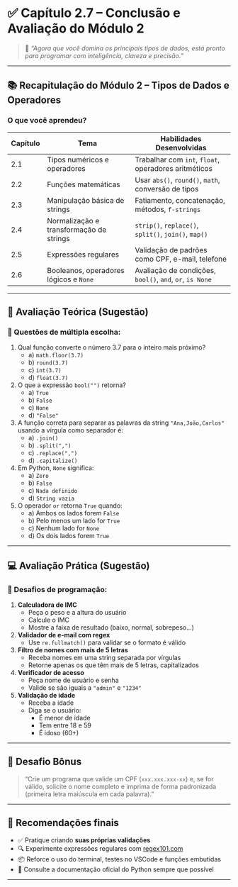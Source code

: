 # ✅ Capítulo 2.7 – Conclusão e Avaliação do Módulo 2

> 🧠 *“Agora que você domina os principais tipos de dados, está pronto para programar com inteligência, clareza e precisão.”*

------

## 📚 Recapitulação do Módulo 2 – Tipos de Dados e Operadores

### O que você aprendeu?

| Capítulo | Tema                                    | Habilidades Desenvolvidas                                |
| -------- | --------------------------------------- | -------------------------------------------------------- |
| 2.1      | Tipos numéricos e operadores            | Trabalhar com `int`, `float`, operadores aritméticos     |
| 2.2      | Funções matemáticas                     | Usar `abs()`, `round()`, `math`, conversão de tipos      |
| 2.3      | Manipulação básica de strings           | Fatiamento, concatenação, métodos, `f-strings`           |
| 2.4      | Normalização e transformação de strings | `strip()`, `replace()`, `split()`, `join()`, `map()`     |
| 2.5      | Expressões regulares                    | Validação de padrões como CPF, e-mail, telefone          |
| 2.6      | Booleanos, operadores lógicos e `None`  | Avaliação de condições, `bool()`, `and`, `or`, `is None` |

------

## 📘 Avaliação Teórica (Sugestão)

### 🔢 Questões de múltipla escolha:

1. Qual função converte o número 3.7 para o inteiro mais próximo?
   - a) `math.floor(3.7)`
   - b) `round(3.7)`
   - c) `int(3.7)`
   - d) `float(3.7)`
2. O que a expressão `bool("")` retorna?
   - a) `True`
   - b) `False`
   - c) `None`
   - d) `"False"`
3. A função correta para separar as palavras da string `"Ana,João,Carlos"` usando a vírgula como separador é:
   - a) `.join()`
   - b) `.split(",")`
   - c) `.replace(",")`
   - d) `.capitalize()`
4. Em Python, `None` significa:
   - a) `Zero`
   - b) `False`
   - c) `Nada definido`
   - d) `String vazia`
5. O operador `or` retorna `True` quando:
   - a) Ambos os lados forem `False`
   - b) Pelo menos um lado for `True`
   - c) Nenhum lado for `None`
   - d) Os dois lados forem `True`

------

## 💻 Avaliação Prática (Sugestão)

### 🧩 Desafios de programação:

1. **Calculadora de IMC**
   - Peça o peso e a altura do usuário
   - Calcule o IMC
   - Mostre a faixa de resultado (baixo, normal, sobrepeso...)
2. **Validador de e-mail com regex**
   - Use `re.fullmatch()` para validar se o formato é válido
3. **Filtro de nomes com mais de 5 letras**
   - Receba nomes em uma string separada por vírgulas
   - Retorne apenas os que têm mais de 5 letras, capitalizados
4. **Verificador de acesso**
   - Peça nome de usuário e senha
   - Valide se são iguais a `"admin"` e `"1234"`
5. **Validação de idade**
   - Receba a idade
   - Diga se o usuário:
     - É menor de idade
     - Tem entre 18 e 59
     - É idoso (60+)

------

## 🧠 Desafio Bônus

> “Crie um programa que valide um CPF (`xxx.xxx.xxx-xx`) e, se for válido, solicite o nome completo e imprima de forma padronizada (primeira letra maiúscula em cada palavra).”

------

## 🧭 Recomendações finais

- ✅ Pratique criando **suas próprias validações**
- 🔍 Experimente expressões regulares com [regex101.com](https://regex101.com/)
- 📦 Reforce o uso do terminal, testes no VSCode e funções embutidas
- 📖 Consulte a documentação oficial do Python sempre que possível

------

